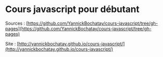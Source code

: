 # Cours javascript pour débutant

Sources : [https://github.com/YannickBochatay/cours-javascript/tree/gh-pages](https://github.com/YannickBochatay/cours-javascript/tree/gh-pages)

Site : [http://yannickbochatay.github.io/cours-javascript/](http://yannickbochatay.github.io/cours-javascript/)
